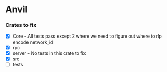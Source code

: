 # Anvil

### Crates to fix
- [x] Core - All tests pass except 2 where we need to figure out where to rlp encode network_id
- [x] rpc
- [x] server - No tests in this crate to fix
- [x] src
- [ ] tests
